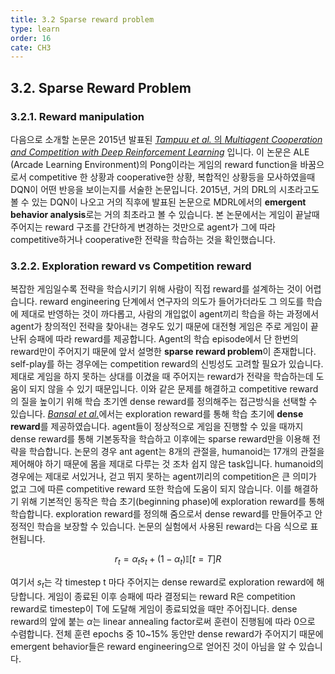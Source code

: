 ```yaml
---
title: 3.2 Sparse reward problem
type: learn
order: 16
cate: CH3
---
```


## 3.2. Sparse Reward Problem

### 3.2.1. Reward manipulation

다음으로 소개할 논문은 2015년 발표된 [*Tampuu et al.* 의 *Multiagent Cooperation and Competition with Deep Reinforcement Learning*](https://arxiv.org/pdf/1511.08779.pdf) 입니다. 이 논문은 ALE (Arcade Learning Environment)의 Pong이라는 게임의 reward function을 바꿈으로서 competitive 한 상황과 cooperative한 상황, 복합적인 상황등을 모사하였을때 DQN이 어떤 반응을 보이는지를 서술한 논문입니다. 2015년, 거의 DRL의 시초라고도 볼 수 있는 DQN이 나오고 거의 직후에 발표된 논문으로  MDRL에서의 **emergent behavior analysis**로는 거의 최초라고 볼 수 있습니다. 본 논문에서는 게임이 끝날때 주어지는 reward 구조를 간단하게 변경하는 것만으로 agent가 그에 따라 competitive하거나 cooperative한 전략을 학습하는 것을 확인했습니다.


### 3.2.2. Exploration reward vs Competition reward

복잡한 게임일수록 전략을 학습시키기 위해 사람이 직접 reward를 설계하는 것이 어렵습니다. reward engineering 단계에서 연구자의 의도가 들어가더라도 그 의도를 학습에 제대로 반영하는 것이 까다롭고, 사람의 개입없이 agent끼리 학습을 하는 과정에서 agent가 창의적인 전략을 찾아내는 경우도 있기 때문에 대전형 게임은 주로 게임이 끝난뒤 승패에 따라 reward를 제공합니다. Agent의 학습 episode에서 단 한번의 reward만이 주어지기 때문에 앞서 설명한 **sparse reward problem**이 존재합니다. self-play를 하는 경우에는 competition reward의 신빙성도 고려할 필요가 있습니다. 제대로 게임을 하지 못하는 상대를 이겼을 때 주어지는 reward가 전략을 학습하는데 도움이 되지 않을 수 있기 때문입니다. 이와 같은 문제를 해결하고 competitive reward의 질을 높이기 위해 학습 초기엔 dense reward를 정의해주는 접근방식을 선택할 수 있습니다. [*Bansal et al.*](https://arxiv.org/pdf/1710.03748.pdf)에서는 exploration reward를 통해 학습 초기에 **dense reward**를 제공하였습니다. agent들이 정상적으로 게임을 진행할 수 있을 때까지 dense reward를 통해 기본동작을 학습하고 이후에는 sparse reward만을 이용해 전략을 학습합니다. 논문의 경우 ant agent는 8개의 관절을, humanoid는 17개의 관절을 제어해야 하기 때문에 몸을 제대로 다루는 것 조차 쉽지 않은 task입니다. humanoid의 경우에는 제대로 서있거나, 걷고 뛰지 못하는 agent끼리의 competition은 큰 의미가 없고 그에 따른 competitive reward 또한 학습에 도움이 되지 않습니다. 이를 해결하기 위해 기본적인 동작은 학습 초기(beginning phase)에 exploration reward를 통해 학습합니다. exploration reward를 정의해 줌으로서 dense reward를 만들어주고 안정적인 학습을 보장할 수 있습니다. 논문의 실험에서 사용된 reward는 다음 식으로 표현됩니다.

$$r_t = \alpha_ts_t + (1-\alpha_t)\mathbb{I}[t=T]R$$

여기서 $s_t$는 각 timestep t 마다 주어지는 dense reward로 exploration reward에 해당합니다. 게임이 종료된 이후 승패에 따라 결정되는 reward R은 competition reward로 timestep이 T에 도달해 게임이 종료되었을 때만 주어집니다. dense reward의 앞에 붙는 $\alpha$는 linear annealing factor로써 훈련이 진행됨에 따라 0으로 수렴합니다. 전체 훈련 epochs 중 10~15% 동안만 dense reward가 주어지기 때문에 emergent behavior들은 reward engineering으로 얻어진 것이 아님을 알 수 있습니다.